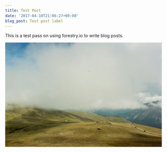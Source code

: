 ```yaml
---
title: Test Post
date: '2017-04-10T21:06:27+00:00'
blog_post: Test post label
---
```



This is a test pass on using forestry.io to write blog posts.


<img src="/uploads/2017/04/11/tundra.jpg" alt="" style="float: right;">

